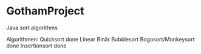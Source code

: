 # GothamProject
Java sort algorithms

Algorithmen:
Quicksort done
Linear
Binär
Bubblesort
Bogosort/Monkeysort done
Insertionsort done
